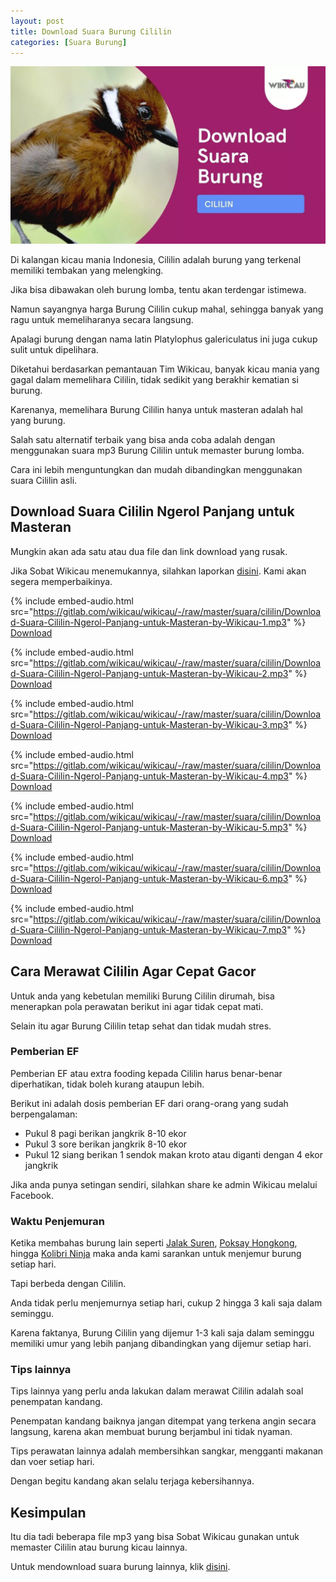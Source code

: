 ```yaml
---
layout: post
title: Download Suara Burung Cililin
categories: [Suara Burung]
---
```


![Download Suara Burung Cililin](/images/suara-cililin.webp)

Di kalangan kicau mania Indonesia, Cililin adalah burung yang terkenal memiliki tembakan yang melengking.

Jika bisa dibawakan oleh burung lomba, tentu akan terdengar istimewa.

Namun sayangnya harga Burung Cililin cukup mahal, sehingga banyak yang ragu untuk memeliharanya secara langsung.

Apalagi burung dengan nama latin Platylophus galericulatus ini juga cukup sulit untuk dipelihara.

Diketahui berdasarkan pemantauan Tim Wikicau, banyak kicau mania yang gagal dalam memelihara Cililin, tidak sedikit yang berakhir kematian si burung.

Karenanya, memelihara Burung Cililin hanya untuk masteran adalah hal yang burung.

Salah satu alternatif terbaik yang bisa anda coba adalah dengan menggunakan suara mp3 Burung Cililin untuk memaster burung lomba.

Cara ini lebih menguntungkan dan mudah dibandingkan menggunakan suara Cililin asli.

## Download Suara Cililin Ngerol Panjang untuk Masteran

Mungkin akan ada satu atau dua file dan link download yang rusak.

Jika Sobat Wikicau menemukannya, silahkan laporkan [disini](https://www.facebook.com/wikicau/). Kami akan segera memperbaikinya.

{% include embed-audio.html src="https://gitlab.com/wikicau/wikicau/-/raw/master/suara/cililin/Download-Suara-Cililin-Ngerol-Panjang-untuk-Masteran-by-Wikicau-1.mp3" %}
[Download](https://bit.ly/2NbIPNE)

{% include embed-audio.html src="https://gitlab.com/wikicau/wikicau/-/raw/master/suara/cililin/Download-Suara-Cililin-Ngerol-Panjang-untuk-Masteran-by-Wikicau-2.mp3" %}
[Download](https://bit.ly/31PWkpB)

{% include embed-audio.html src="https://gitlab.com/wikicau/wikicau/-/raw/master/suara/cililin/Download-Suara-Cililin-Ngerol-Panjang-untuk-Masteran-by-Wikicau-3.mp3" %}
[Download](https://bit.ly/2WYrWFU)

{% include embed-audio.html src="https://gitlab.com/wikicau/wikicau/-/raw/master/suara/cililin/Download-Suara-Cililin-Ngerol-Panjang-untuk-Masteran-by-Wikicau-4.mp3" %}
[Download](https://bit.ly/2WX20dZ)

{% include embed-audio.html src="https://gitlab.com/wikicau/wikicau/-/raw/master/suara/cililin/Download-Suara-Cililin-Ngerol-Panjang-untuk-Masteran-by-Wikicau-5.mp3" %}
[Download](https://bit.ly/2ZDmp9s)

{% include embed-audio.html src="https://gitlab.com/wikicau/wikicau/-/raw/master/suara/cililin/Download-Suara-Cililin-Ngerol-Panjang-untuk-Masteran-by-Wikicau-6.mp3" %}
[Download](https://bit.ly/2N4CLXo)

{% include embed-audio.html src="https://gitlab.com/wikicau/wikicau/-/raw/master/suara/cililin/Download-Suara-Cililin-Ngerol-Panjang-untuk-Masteran-by-Wikicau-7.mp3" %}
[Download](https://bit.ly/2x7w5ga)

## Cara Merawat Cililin Agar Cepat Gacor

Untuk anda yang kebetulan memiliki Burung Cililin dirumah, bisa menerapkan pola perawatan berikut ini agar tidak cepat mati.

Selain itu agar Burung Cililin tetap sehat dan tidak mudah stres.

### Pemberian EF

Pemberian EF atau extra fooding kepada Cililin harus benar-benar diperhatikan, tidak boleh kurang ataupun lebih.

Berikut ini adalah dosis pemberian EF dari orang-orang yang sudah berpengalaman:

- Pukul 8 pagi berikan jangkrik 8-10 ekor
- Pukul 3 sore berikan jangkrik 8-10 ekor
- Pukul 12 siang berikan 1 sendok makan kroto atau diganti dengan 4 ekor jangkrik

Jika anda punya setingan sendiri, silahkan share ke admin Wikicau melalui Facebook.

### Waktu Penjemuran

Ketika membahas burung lain seperti [Jalak Suren](https://wikicau.com/suara-burung-jalak-suren/), [Poksay Hongkong](https://wikicau.com/suara-poksay-hongkong/), hingga [Kolibri Ninja](https://wikicau.com/suara-burung-kolibri-ninja/) maka anda kami sarankan untuk menjemur burung setiap hari.

Tapi berbeda dengan Cililin.

Anda tidak perlu menjemurnya setiap hari, cukup 2 hingga 3 kali saja dalam seminggu.

Karena faktanya, Burung Cililin yang dijemur 1-3 kali saja dalam seminggu memiliki umur yang lebih panjang dibandingkan yang dijemur setiap hari.

### Tips lainnya

Tips lainnya yang perlu anda lakukan dalam merawat Cililin adalah soal penempatan kandang.

Penempatan kandang baiknya jangan ditempat yang terkena angin secara langsung, karena akan membuat burung berjambul ini tidak nyaman.

Tips perawatan lainnya adalah membersihkan sangkar, mengganti makanan dan voer setiap hari.

Dengan begitu kandang akan selalu terjaga kebersihannya.

## Kesimpulan

Itu dia tadi beberapa file mp3 yang bisa Sobat Wikicau gunakan untuk memaster Cililin atau burung kicau lainnya.

Untuk mendownload suara burung lainnya, klik [disini](https://wikicau.com/tag/suara-burung/).
